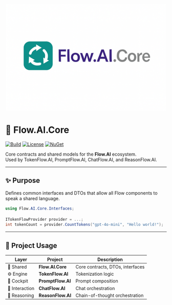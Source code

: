 <p align="center">
  <img src="https://github.com/AndrewClements84/Flow.AI.Core/blob/master/assets/logo.png?raw=true" alt="Flow.AI.Core" width="500"/>
</p>

# 🧱 Flow.AI.Core

[![Build](https://github.com/AndrewClements84/Flow.AI.Core/actions/workflows/dotnet.yml/badge.svg)](https://github.com/AndrewClements84/Flow.AI.Core/actions/workflows/dotnet.yml)
[![License](https://img.shields.io/badge/license-MIT-green.svg)](LICENSE)
[![NuGet](https://img.shields.io/nuget/v/Flow.AI.Core.svg)](https://www.nuget.org/packages/Flow.AI.Core/)

Core contracts and shared models for the **Flow.AI** ecosystem.  
Used by TokenFlow.AI, PromptFlow.AI, ChatFlow.AI, and ReasonFlow.AI.

---

## ✨ Purpose

Defines common interfaces and DTOs that allow all Flow components to speak a shared language.

```csharp
using Flow.AI.Core.Interfaces;

ITokenFlowProvider provider = ...;
int tokenCount = provider.CountTokens("gpt-4o-mini", "Hello world!");
```

---

## 🧭 Project Usage

| Layer | Project | Description |
|-------|----------|--------------|
| 🔗 Shared | **Flow.AI.Core** | Core contracts, DTOs, interfaces |
| ⚙️ Engine | **TokenFlow.AI** | Tokenization logic |
| 🧩 Cockpit | **PromptFlow.AI** | Prompt composition |
| 💬 Interaction | **ChatFlow.AI** | Chat orchestration |
| 🧠 Reasoning | **ReasonFlow.AI** | Chain-of-thought orchestration |
